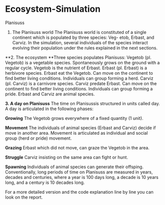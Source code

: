 # Ecosystem-Simulation
Planisuss

1. The Planisuss world
The Planisuss world is constituted of a single continent which is populated by three species: Veg- etob, Erbast, and Carviz. In the simulation, several individuals of the species interact evolving their population under the rules explained in the next sections.

**2. The ecosystem
**Three species populates Planisuss:
Vegetob (pl. Vegetob) is a vegetable species. Spontaneously grows on the ground with a regular cycle. Vegetob is the nutrient of Erbast.
Erbast (pl. Erbast) is a herbivore species. Erbast eat the Vegetob. Can move on the continent to find better living conditions. Individuals can group forming a herd.
Carviz (pl. Carviz) is a carnivore species. Carviz predate Erbast. Can move on the continent to find better living conditions. Individuals can group forming a pride.
Erbast and Carviz are animal species.


**3. A day on Planisuss**
The time on Planisussis structured in units called day. A day is articulated in the following phases:

**Growing** The Vegetob grows everywhere of a fixed quantity (1 unit).

**Movement** The individuals of animal species (Erbast and Carviz) decide if move in another area. Movement is articulated as individual and social group (herd or pride) movement. 

**Grazing** Erbast which did not move, can graze the Vegetob in the area.

**Struggle** Carviz insisting on the same area can fight or hunt.

**Spawning** Individuals of animal species can generate their offsping.
Conventionally, long periods of time on Planisuss are measured in years, decades and centuries,
where a year is 100 days long, a decade is 10 years long, and a century is 10 decades long.


For a more detailed version and the code explanation line by line you can look on the report. 
